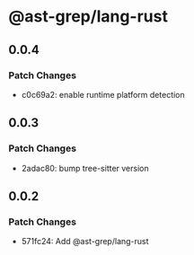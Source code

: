 # @ast-grep/lang-rust

## 0.0.4

### Patch Changes

- c0c69a2: enable runtime platform detection

## 0.0.3

### Patch Changes

- 2adac80: bump tree-sitter version

## 0.0.2

### Patch Changes

- 571fc24: Add @ast-grep/lang-rust
